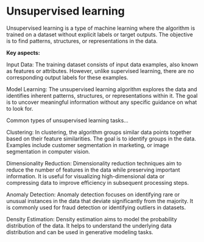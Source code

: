 # Unsupervised learning

Unsupervised learning is a type of machine learning where the algorithm is trained on a dataset without explicit labels or target outputs. The objective is to find patterns, structures, or representations in the data.

**Key aspects:**

Input Data: The training dataset consists of input data examples, also known as features or attributes. However, unlike supervised learning, there are no corresponding output labels for these examples.

Model Learning: The unsupervised learning algorithm explores the data and identifies inherent patterns, structures, or representations within it. The goal is to uncover meaningful information without any specific guidance on what to look for.

Common types of unsupervised learning tasks…

Clustering: In clustering, the algorithm groups similar data points together based on their feature similarities. The goal is to identify groups in the data. Examples include customer segmentation in marketing, or image segmentation in computer vision.

Dimensionality Reduction: Dimensionality reduction techniques aim to reduce the number of features in the data while preserving important information. It is useful for visualizing high-dimensional data or compressing data to improve efficiency in subsequent processing steps.

Anomaly Detection: Anomaly detection focuses on identifying rare or unusual instances in the data that deviate significantly from the majority. It is commonly used for fraud detection or identifying outliers in datasets.

Density Estimation: Density estimation aims to model the probability distribution of the data. It helps to understand the underlying data distribution and can be used in generative modeling tasks.
